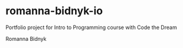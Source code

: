 # romanna-bidnyk-io
Portfolio project for Intro to Programming course with Code the Dream

Romanna Bidnyk